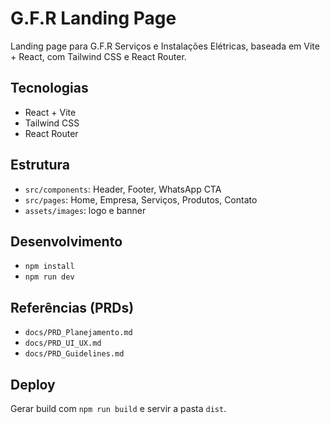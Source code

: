 # G.F.R Landing Page

Landing page para G.F.R Serviços e Instalações Elétricas, baseada em Vite + React, com Tailwind CSS e React Router.

## Tecnologias
- React + Vite
- Tailwind CSS
- React Router

## Estrutura
- `src/components`: Header, Footer, WhatsApp CTA
- `src/pages`: Home, Empresa, Serviços, Produtos, Contato
- `assets/images`: logo e banner

## Desenvolvimento
- `npm install`
- `npm run dev`

## Referências (PRDs)
- `docs/PRD_Planejamento.md`
- `docs/PRD_UI_UX.md`
- `docs/PRD_Guidelines.md`

## Deploy
Gerar build com `npm run build` e servir a pasta `dist`.
